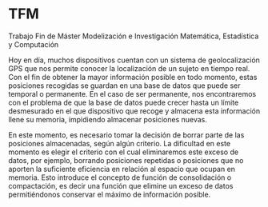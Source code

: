 # TFM
Trabajo Fin de Máster Modelización e Investigación Matemática, Estadística y Computación

Hoy en día, muchos dispositivos cuentan con un sistema de geolocalización GPS que nos permite conocer la localización de un sujeto en tiempo real. Con el fin de obtener la mayor información posible en todo momento, estas posiciones recogidas se guardan en una base de datos que puede ser temporal o permanente. En el caso de ser permanente, nos encontraremos con el problema de que la base de datos puede crecer hasta un límite desmesurado en el que dispositivo que recoge y almacena esta información llene su memoria, impidiendo almacenar posiciones nuevas. 

En este momento, es necesario tomar la decisión de borrar parte de las posiciones almacenadas, según algún criterio. La dificultad en este momento es elegir el criterio con el cual eliminaremos este exceso de datos, por ejemplo, borrando posiciones repetidas o posiciones que no aporten la suficiente eficiencia en relación al espacio que ocupan en memoria. Esto introduce el concepto de función de consolidación o compactación, es decir una función que elimine un exceso de datos permitiéndonos conservar el máximo de información posible.

